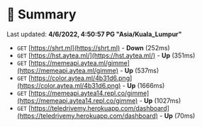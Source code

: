 # 📖 Summary
Last updated: **4/6/2022, 4:50:57 PG "Asia/Kuala_Lumpur"**

- `GET` [https://shrt.ml](https://shrt.ml) - **Down** (252ms)
- `GET` [https://hst.aytea.ml/](https://hst.aytea.ml/) - **Up** (351ms)
- `GET` [https://memeapi.aytea.ml/gimme](https://memeapi.aytea.ml/gimme) - **Up** (537ms)
- `GET` [https://color.aytea.ml/4b31d6.png](https://color.aytea.ml/4b31d6.png) - **Up** (1666ms)
- `GET` [https://memeapi.aytea14.repl.co/gimme](https://memeapi.aytea14.repl.co/gimme) - **Up** (1027ms)
- `GET` [https://teledrivemy.herokuapp.com/dashboard](https://teledrivemy.herokuapp.com/dashboard) - **Up** (70ms)

